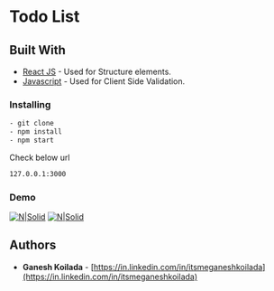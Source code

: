 # Todo List


## Built With
* [React JS](#) - Used for Structure elements.
* [Javascript](#) - Used for Client Side Validation.

### Installing
```sh
- git clone 
- npm install
- npm start
```
Check below url 
```sh
127.0.0.1:3000
```

###  Demo
[![N|Solid](https://drive.google.com/uc?export=download&id=1NoLXO31DJu0OqaIVosYRPfNXqRRylcFX)]()
[![N|Solid](https://drive.google.com/uc?export=download&id=19D2qssKmPWu1GQavw-xQ0trq8jFG71yx)]()


## Authors

* **Ganesh Koilada**  -  [https://in.linkedin.com/in/itsmeganeshkoilada](https://in.linkedin.com/in/itsmeganeshkoilada)